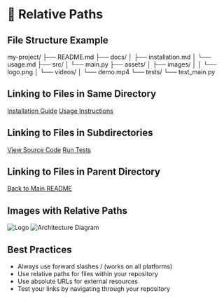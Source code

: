# 📁 Relative Paths
## File Structure Example
my-project/
├── README.md
├── docs/
│   ├── installation.md
│   └── usage.md
├── src/
│   └── main.py
├── assets/
│   ├── images/
│   │   └── logo.png
│   └── videos/
│       └── demo.mp4
└── tests/
    └── test_main.py

## Linking to Files in Same Directory
[Installation Guide](installation.md)
[Usage Instructions](usage.md)

## Linking to Files in Subdirectories
[View Source Code](src/main.py)
[Run Tests](tests/test_main.py)

## Linking to Files in Parent Directory
[Back to Main README](../README.md)

## Images with Relative Paths
![Logo](assets/images/logo.png)
![Architecture Diagram](docs/images/architecture.png)

## Best Practices
 - Always use forward slashes / (works on all platforms)
 - Use relative paths for files within your repository
 - Use absolute URLs for external resources
 - Test your links by navigating through your repository